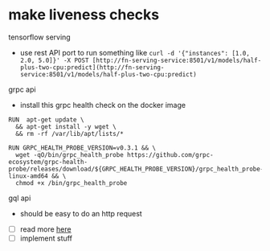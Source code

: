 # make liveness checks

tensorflow serving

- use rest API port to run something like `curl -d '{"instances": [1.0, 2.0, 5.0]}' -X POST [http://fn-serving-service:8501/v1/models/half-plus-two-cpu:predict](http://fn-serving-service:8501/v1/models/half-plus-two-cpu:predict)`

grpc api

- install this grpc health check on the docker image

```docker
RUN  apt-get update \
  && apt-get install -y wget \
  && rm -rf /var/lib/apt/lists/*

RUN GRPC_HEALTH_PROBE_VERSION=v0.3.1 && \
  wget -qO/bin/grpc_health_probe https://github.com/grpc-ecosystem/grpc-health-probe/releases/download/${GRPC_HEALTH_PROBE_VERSION}/grpc_health_probe-linux-amd64 && \
  chmod +x /bin/grpc_health_probe
```

gql api

- should be easy to do an http request

- [ ]  read more [here](https://kubernetes.io/docs/tasks/configure-pod-container/configure-liveness-readiness-startup-probes/)
- [ ]  implement stuff